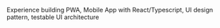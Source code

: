 Experience building PWA, Mobile App with React/Typescript, UI design pattern, testable UI architecture